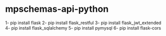 # mpschemas-api-python

1- pip install flask
2- pip install flask_restful
3- pip install flask_jwt_extended
4- pip install flask_sqlalchemy
5- pip install pymysql
6- pip install flask-cors

